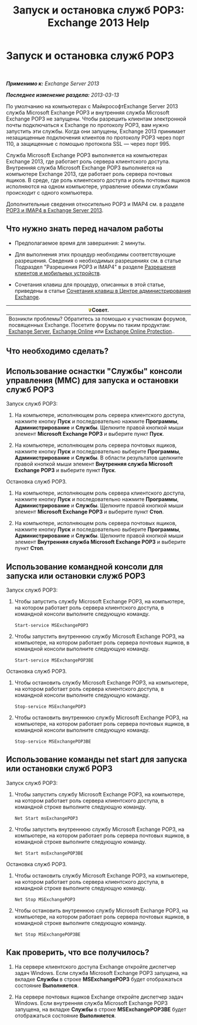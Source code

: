 ﻿---
title: 'Запуск и остановка служб POP3: Exchange 2013 Help'
TOCTitle: Запуск и остановка служб POP3
ms:assetid: 3d543921-d8c9-4d4b-99a1-82446b585ceb
ms:mtpsurl: https://technet.microsoft.com/ru-ru/library/Aa997475(v=EXCHG.150)
ms:contentKeyID: 50487859
ms.date: 04/30/2018
mtps_version: v=EXCHG.150
ms.translationtype: HT
---

# Запуск и остановка служб POP3

 

_**Применимо к:** Exchange Server 2013_

_**Последнее изменение раздела:** 2013-03-13_

По умолчанию на компьютерах с МайкрософтExchange Server 2013 служба Microsoft Exchange POP3 и внутренняя служба Microsoft Exchange POP3 не запущены. Чтобы разрешить клиентам электронной почты подключаться к Exchange по протоколу POP3, вам нужно запустить эти службы. Когда они запущены, Exchange 2013 принимает незащищенные подключения клиентов по протоколу POP3 через порт 110, а защищенные с помощью протокола SSL — через порт 995.

Служба Microsoft Exchange POP3 выполняется на компьютерах Exchange 2013, где работает роль сервера клиентского доступа. Внутренняя служба Microsoft Exchange POP3 выполняется на компьютере Exchange 2013, где работает роль сервера почтовых ящиков. В среде, где роль клиентского доступа и роль почтовых ящиков исполняются на одном компьютере, управление обеими службами происходит с одного компьютера.

Дополнительные сведения относительно POP3 и IMAP4 см. в разделе [POP3 и IMAP4 в Exchange Server 2013](pop3-and-imap4-in-exchange-server-2013-exchange-2013-help.md).

## Что нужно знать перед началом работы

  - Предполагаемое время для завершения: 2 минуты.

  - Для выполнения этих процедур необходимы соответствующие разрешения. Сведения о необходимых разрешениях см. в статье Подраздел "Разрешения POP3 и IMAP4" в разделе [Разрешения клиентов и мобильных устройств](clients-and-mobile-devices-permissions-exchange-2013-help.md).

  - Сочетания клавиш для процедур, описанных в этой статье, приведены в статье [Сочетания клавиш в Центре администрирования Exchange](keyboard-shortcuts-in-the-exchange-admin-center-exchange-online-protection-help.md).

<table>
<thead>
<tr class="header">
<th><img src="images/Bb124558.tip(EXCHG.150).gif" title="Совет" alt="Совет" />Совет.</th>
</tr>
</thead>
<tbody>
<tr class="odd">
<td>Возникли проблемы? Обратитесь за помощью к участникам форумов, посвященных Exchange. Посетите форумы по таким продуктам: <a href="https://go.microsoft.com/fwlink/p/?linkid=60612">Exchange Server</a>, <a href="https://go.microsoft.com/fwlink/p/?linkid=267542">Exchange Online</a> или <a href="https://go.microsoft.com/fwlink/p/?linkid=285351">Exchange Online Protection</a>..</td>
</tr>
</tbody>
</table>


## Что необходимо сделать?

## Использование оснастки "Службы" консоли управления (MMC) для запуска и остановки служб POP3

Запуск служб POP3:

1.  На компьютере, исполняющем роль сервера клиентского доступа, нажмите кнопку **Пуск** и последовательно нажмите **Программы**, **Администрирование** и **Службы**. Щелкните правой кнопкой мыши элемент **Microsoft Exchange POP3** и выберите пункт **Пуск**.

2.  На компьютере, исполняющем роль сервера почтовых ящиков, нажмите кнопку **Пуск** и последовательно выберите **Программы**, **Администрирование** и **Службы**. В области результатов щелкните правой кнопкой мыши элемент **Внутренняя служба Microsoft Exchange POP3** и выберите пункт **Пуск**.

Остановка служб POP3.

1.  На компьютере, исполняющем роль сервера клиентского доступа, нажмите кнопку **Пуск** и последовательно нажмите **Программы**, **Администрирование** и **Службы**. Щелкните правой кнопкой мыши элемент **Microsoft Exchange POP3** и выберите пункт **Стоп**.

2.  На компьютере, исполняющем роль сервера почтовых ящиков, нажмите кнопку **Пуск** и последовательно выберите **Программы**, **Администрирование** и **Службы**. Щелкните правой кнопкой мыши элемент **Внутренняя служба Microsoft Exchange POP3** и выберите пункт **Стоп**.

## Использование командной консоли для запуска или остановки служб POP3

Запуск служб POP3:

1.  Чтобы запустить службу Microsoft Exchange POP3, на компьютере, на котором работает роль сервера клиентского доступа, в командной консоли выполните следующую команду.
    
        Start-service MSExchangePOP3

2.  Чтобы запустить внутреннюю службу Microsoft Exchange POP3, на компьютере, на котором работает роль сервера почтовых ящиков, в командной консоли выполните следующую команду.
    
        Start-service MSExchangePOP3BE

Остановка служб POP3.

1.  Чтобы остановить службу Microsoft Exchange POP3, на компьютере, на котором работает роль сервера клиентского доступа, в командной консоли выполните следующую команду.
    
        Stop-service MSExchangePOP3

2.  Чтобы остановить внутреннюю службу Microsoft Exchange POP3, на компьютере, на котором работает роль сервера почтовых ящиков, в командной консоли выполните следующую команду.
    
        Stop-service MSExchangePOP3BE

## Использование команды net start для запуска или остановки служб POP3

Запуск служб POP3:

1.  Чтобы запустить службу Microsoft Exchange POP3, на компьютере, на котором работает роль сервера клиентского доступа, в командной строке выполните следующую команду.
    
        Net Start msExchangePOP3

2.  Чтобы запустить внутреннюю службу Microsoft Exchange POP3, на компьютере, на котором работает роль сервера почтовых ящиков, в командной строке выполните следующую команду.
    
        Net Start msExchangePOP3BE

Остановка служб POP3.

1.  Чтобы остановить службу Microsoft Exchange POP3, на компьютере, на котором работает роль сервера клиентского доступа, в командной строке выполните следующую команду.
    
        Net Stop MSExchangePOP3

2.  Чтобы остановить внутреннюю службу Microsoft Exchange POP3, на компьютере, на котором работает роль сервера почтовых ящиков, в командной строке выполните следующую команду.
    
        Net Stop MSExchangePOP3BE

## Как проверить, что все получилось?

1.  На сервере клиентского доступа Exchange откройте диспетчер задач Windows. Если служба Microsoft Exchange POP3 запущена, на вкладке **Службы** в строке **MSExchangePOP3** будет отображаться состояние **Выполняется**.

2.  На сервере почтовых ящиков Exchange откройте диспетчер задач Windows. Если внутренняя служба Microsoft Exchange POP3 запущена, на вкладке **Службы** в строке **MSExchangePOP3BE** будет отображаться состояние **Выполняется**.

